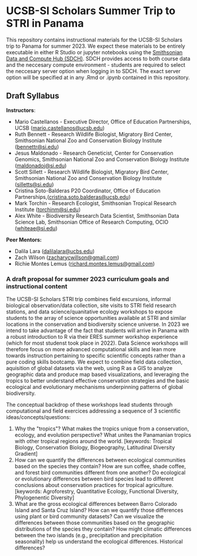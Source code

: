 # UCSB-SI Scholars Summer Trip to STRI in Panama

This repository contains instructional materials for the UCSB-SI Scholars trip to Panama for summer 2023. We expect these materials to be entirely executable in either R Studio or jupyter notebooks using the [Smithsonian Data and Compute Hub (SDCH)](https://smithsonian.2i2c.cloud/). SDCH provides access to both course data and the neccesary compute environment - students are required to select the neccesary server option when logging in to SDCH. The exact server option will be specified at in any .Rmd or .ipynb contained in this repository. 

## Draft Syllabus

**Instructors**:
* Mario Castellanos - Executive Director, Office of Education Partnerships, UCSB (mario.castellanos@ucsb.edu)
* Ruth Bennett - Research Wildlife Biologist, Migratory Bird Center, Smithsonian National Zoo and Conservation Biology Institute (bennettr@si.edu)
* Jesus Maldonado - Research Geneticist, Center for Conservation Genomics, Smithsonian National Zoo and Conservation Biology Institute (maldonadoj@si.edu)
* Scott Sillett - Research Wildlife Biologist, Migratory Bird Center, Smithsonian National Zoo and Conservation Biology Institute (silletts@si.edu)
* Cristina Soto-Balderas P20 Coordinator, Office of Education Partnerships,(cristina.soto.balderas@ucsb.edu)
* Mark Torchin - Research Ecologist, Smithsonian Tropical Research Institute (torchinm@si.edu)
* Alex White - Biodiversity Research Data Scientist, Smithsonian Data Science Lab, Smithsonian Office of Research Computing, OCIO (whiteae@si.edu)

**Peer Mentors:**
* Dalila Lara (dalilalara@ucbs.edu)
* Zach Wilson (zacharycwillson@gmail.com)
* Richie Montes Lemus (richard.montes.lemus@gmail.com)

### A draft proposal for summer 2023 curriculum goals and instructional content

The UCSB-SI Scholars STRI trip combines field excursions, informal biological observation/data collection, site visits to STRI field research stations, and data science/quanitative ecology workshops to expose students to the array of science opportunities available at STRI and similar locations in the conservation and biodiversity science universe. In 2023 we intend to take advantage of the fact that students will arrive in Panama with a robust introduction to R via their ERES summer workshop experience (which for most studenst took place in 2022). Data Science workshops will therefore focus on more advanced computational skills and lean more towards instruction pertaining to specific scientific concepts rather than a pure coding skills bootcamp. We expect to combine field data collection, aquisition of global datasets via the web, using R as a GIS to analyze geographic data and produce map based visualizations, and leveraging the tropics to better understand effective conservation strategies and the basic ecological and evolutionary mechanisms underpinning patterns of global biodiversity. 

The conceptual backdrop of these workshops lead students through computational and field exercices addressing a sequence of 3 scientific ideas/concepts/questions:
1. Why the "tropics"? What makes the tropics unique from a conservation, ecology, and evolution perspective? What unites the Panamanian tropics with other tropical regions around the world. [keywords: Tropical Biology, Conservation Biology, Biogeography, Latitudinal Diversity Gradient]
2. How can we quantify the differences between ecological communities based on the species they contain? How are sun coffee, shade coffee, and forest bird communities different from one another? Do ecological or evolutionary differences between bird species lead to different conclusions about conservation practices for tropical agriculture. [keywords: Agroforestry, Quantitative Ecology, Functional Diversity, Phylogenentic Diversity]
3. What are the gross ecological differences between Barro Colorado Island and Santa Cruz Island? How can we quantify those differences using plant or bird community datasets? Can we visualize the differences between those communities based on the geographic distributions of the species they contain? How might climatic differences between the two islands (e.g., precipitation and precipitation seasonality) help us understand the ecological differences. Historical differences?



